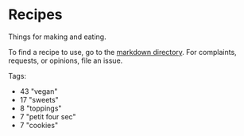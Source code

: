 Recipes
=========

Things for making and eating.

To find a recipe to use, go to the [markdown directory](https://github.com/mouse-reeve/recipes/tree/master/markdown). For complaints, requests, or opinions, file an issue.

Tags:
- 43 "vegan"
- 17 "sweets"
- 8 "toppings"
- 7 "petit four sec"
- 7 "cookies"

